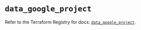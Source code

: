 # `data_google_project`

Refer to the Terraform Registry for docs: [`data_google_project`](https://registry.terraform.io/providers/hashicorp/google/6.30.0/docs/data-sources/project).
